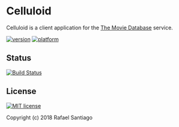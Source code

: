 # Celluloid 
Celluloid is a client application for the [The Movie Database](https://www.themoviedb.org/) service.

[![version](https://img.shields.io/badge/version-alpha-ababab.svg)]()
[![platform](https://img.shields.io/badge/platform-android-green.svg)]()

## Status
[![Build Status](https://travis-ci.org/rmxsantiago/celluloid.svg?branch=master)](https://travis-ci.org/rmxsantiago/celluloid)


## License
[![MIT license](https://img.shields.io/badge/License-MIT-blue.svg)](https://lbesson.mit-license.org/)

Copyright (c) 2018 Rafael Santiago
